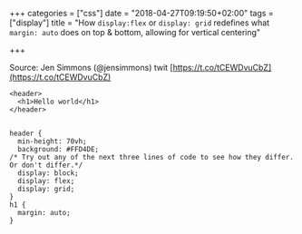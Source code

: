 +++
categories = ["css"]
date = "2018-04-27T09:19:50+02:00"
tags = ["display"]
title = "How `display:flex` or `display: grid` redefines what `margin: auto` does on top & bottom, allowing for vertical centering"

+++
<!--more-->

Source: Jen Simmons (@jensimmons) twit  [https://t.co/tCEWDvuCbZ](https://t.co/tCEWDvuCbZ)

    <header>
      <h1>Hello world</h1>
    </header>
    
    
    header {
      min-height: 70vh;
      background: #FFD4DE;
    /* Try out any of the next three lines of code to see how they differ. Or don't differ.*/   
      display: block;
      display: flex;
      display: grid;
    }
    h1 {
      margin: auto;
    }